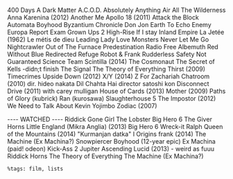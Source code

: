 400 Days
A Dark Matter
A.C.O.D.
Absolutely Anything
Air
All The Wilderness
Anna Karenina (2012)
Another Me
Apollo 18 (2011)
Attack the Block
Automata
Boyhood
Byzantium
Chronicle
Don Jon
Earth To Echo
Enemy
Europa Report
Exam
Grown Ups 2
High-Rise
If I stay
Inland Empire
La Jetée (1962)
Le métis de dieu
Leading Lady
Love
Monsters
Never Let Me Go
Nightcrawler
Out of The Furnace
Predestination
Radio Free Albemuth
Red Without Blue
Redirected
Refuge
Robot & Frank
Rudderless
Safety Not Guaranteed
Science Team
Scintilla (2014)
The Cosmonaut
The Secret of Kells             -didn;t finish
The Signal
The Theory of Everything
Thirst (2009)
Timecrimes
Upside Down (2012)
X/Y (2014)
Z For Zachariah
Chatroom (2010) dir. hideo nakata
Dil Chahta Hai
director satoshi kon
Disconnect
Drive (2011) with carey mulligan
House of Cards (2013)
Mother (2009)
Paths of Glory (kubrick)
Ran (kurosawa)
Slaughterhouse 5
The Impostor (2012)
We Need to Talk About Kevin
Yojimbo
Zodiac (2007)

---- WATCHED ----
Riddick
Gone Girl
The Lobster
Big Hero 6
The Giver
Horns
Little England (Mikra Anglia) (2013)
Big Hero 6
Wreck-it Ralph
Queen of the Mountains (2014) "Kurmanjan datka" 
I Origins
frank (2014)
The Machine (Ex Machina?)
Snowpiercer
Boyhood (12-year epic)
Ex Machina (paid! odeon)
Kick-Ass 2
Jupiter Ascending
Lucid (2013) - weird as fuuu
Riddick
Horns
The Theory of Everything
The Machine (Ex Machina?)


```
%tags: film, lists
